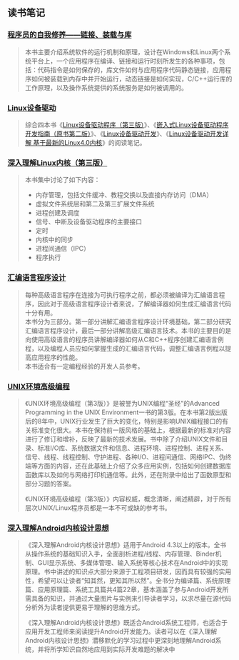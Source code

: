 ## 读书笔记

### [程序员的自我修养——链接、装载与库](books/程序员的自我修养链接装载与库/notes.md)

> 本书主要介绍系统软件的运行机制和原理，设计在Windows和Linux两个系统平台上，一个应用程序在编译、链接和运行时刻所发生的各种事项，包括：代码指令是如何保存的，库文件如何与应用程序代码静态链接，应用程序如何被装载到内存中并开始运行，动态链接是如何实现，C/C++运行库的工作原理，以及操作系统提供的系统服务是如何被调用的。

### [Linux设备驱动](books/linux-device-drivers/README.md)

> 综合四本书《[Linux设备驱动程序（第三版）](https://book.douban.com/subject/1420480/)》、《[嵌入式Linux设备驱动程序开发指南（原书第二版）](https://book.douban.com/subject/35514232/)》、《[Linux设备驱动开发](https://book.douban.com/subject/35375574/)》、《[Linux设备驱动开发详解 基于最新的Linux4.0内核](https://book.douban.com/subject/26600201/)》的阅读笔记。


### [深入理解Linux内核（第三版）](books/understanding-the-linux-kernel-v3/notes.md)

> 本书集中讨论了如下内容：
> * 内存管理，包括文件缓冲、教程交换以及直接内存访问（DMA）
> * 虚拟文件系统层和第二及第三扩展文件系统
> * 进程创建及调度
> * 信号、中断及设备驱动程序的主要接口
> * 定时
> * 内核中的同步
> * 进程间通信（IPC）
> * 程序执行

### [汇编语言程序设计](books/professional-assembly-language/README.md)

> 每种高级语言程序在连接为可执行程序之前，都必须被编译为汇编语言程序，因此对于高级语言程序设计者来说，了解编译器如何生成汇编语言代码十分有用。 \
> 本书分为三部分。第一部分讲解汇编语言程序设计环境基础，第二部分研究汇编语言程序设计，最后一部分讲解高级汇编语言技术。本书的主要目的是向使用高级语言的程序员讲解编译器如何从C和C++程序创建汇编语言例程，以及编程人员应如何掌握生成的汇编语言代码，调整汇编语言例程以提高应用程序的性能。 \
> 本书适合有一定编程经验的开发人员参考。

### [UNIX环境高级编程](books/apue/README.md)

> 《UNIX环境高级编程（第3版）》是被誉为UNIX编程“圣经”的Advanced Programming in the UNIX Environment一书的第3版。在本书第2版出版后的8年中，UNIX行业发生了巨大的变化，特别是影响UNIX编程接口的有关标准变化很大。本书在保持前一版风格的基础上，根据最新的标准对内容进行了修订和增补，反映了最新的技术发展。书中除了介绍UNIX文件和目录、标准I/O库、系统数据文件和信息、进程环境、进程控制、进程关系、信号、线程、线程控制、守护进程、各种I/O、进程间通信、网络IPC、伪终端等方面的内容，还在此基础上介绍了众多应用实例，包括如何创建数据库函数库以及如何与网络打印机通信等。此外，还在附录中给出了函数原型和部分习题的答案。
>
> 《UNIX环境高级编程（第3版）》内容权威，概念清晰，阐述精辟，对于所有层次UNIX/Linux程序员都是一本不可或缺的参考书。

### [深入理解Android内核设计思想](books/深入理解Android内核设计思想/README.md)

> 《深入理解Android内核设计思想》适用于Android 4.3以上的版本。全书从操作系统的基础知识入手，全面剖析进程/线程、内存管理、Binder机制、GUI显示系统、多媒体管理、输入系统等核心技术在Android中的实现原理。书中讲述的知识点大部分来源于工程项目研发，因而具有较强的实用性，希望可以让读者“知其然，更知其所以然”。全书分为编译篇、系统原理篇、应用原理篇、系统工具篇共4篇22章，基本涵盖了参与Android开发所需具备的知识，并通过大量图片与实例来引导读者学习，以求尽量在源代码分析外为读者提供更易于理解的思维方式。
>
> 《深入理解Android内核设计思想》既适合Android系统工程师，也适合于应用开发工程师来阅读提升Android开发能力。读者可以在《深入理解Android内核设计思想》潜移默化的学习过程中更深刻地理解Android系统，并将所学知识自然地应用到实际开发难题的解决中